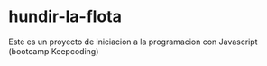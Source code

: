 # hundir-la-flota
Este es un proyecto de iniciacion a la programacion con Javascript (bootcamp Keepcoding)
